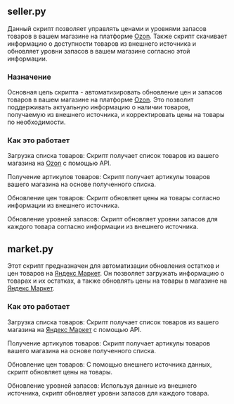 ## seller.py
Данный скрипт  позволяет управлять ценами и уровнями запасов товаров в вашем магазине на платформе [Ozon](https://ozon.ru/). 
Также скрипт скачивает информацию о доступности товаров из внешнего источника и обновляет уровни запасов в вашем магазине согласно этой информации.

### Назначение
Основная цель скрипта - автоматизировать обновление цен и запасов товаров в вашем магазине на платформе [Ozon](https://ozon.ru/).
Это позволит поддерживать актуальную информацию о наличии товаров, получаемую из внешнего источника, и корректировать цены на товары по необходимости.

### Как это работает
Загрузка списка товаров: Скрипт получает список товаров из вашего магазина на [Ozon](https://ozon.ru/) с помощью API.

Получение артикулов товаров: Скрипт получает артикулы товаров вашего магазина на основе полученного списка.

Обновление цен товаров: Скрипт обновляет цены на товары согласно информации из внешнего источника.

Обновление уровней запасов: Скрипт обновляет уровни запасов для каждого товара согласно информации из внешнего источника.


## market.py
Этот скрипт предназначен для автоматизации обновления остатков и цен товаров на [Яндекс Маркет](https://market.yandex.ru/). Он позволяет загружать информацию о товарах и их остатках, а также обновлять цены на товары в магазине на [Яндекс Маркет](https://market.yandex.ru/).

### Как это работает
Загрузка списка товаров: Скрипт получает список товаров из вашего магазина на [Яндекс Маркет](https://market.yandex.ru/) с помощью API.

Получение артикулов товаров: Скрипт получает артикулы товаров вашего магазина на основе полученного списка.

Обновление цен товаров: С помощью внешнего источника данных, скрипт обновляет цены на товары.

Обновление уровней запасов: Используя данные из внешнего источника, скрипт обновляет уровни запасов для каждого товара.